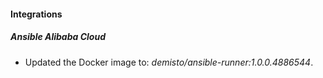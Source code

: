 
#### Integrations

##### Ansible Alibaba Cloud

- Updated the Docker image to: *demisto/ansible-runner:1.0.0.4886544*.
